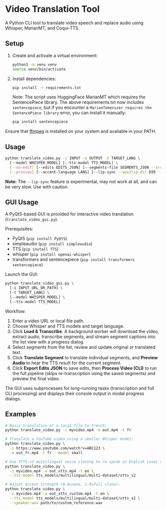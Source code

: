# Video Translation Tool

A Python CLI tool to translate video speech and replace audio using Whisper, MarianMT, and Coqui-TTS.

## Setup

1. Create and activate a virtual environment:

   ```bash
   python3 -m venv venv
   source venv/bin/activate
   ```

2. Install dependencies:

   ```bash
   pip install -r requirements.txt
   ```

   Note: The script uses HuggingFace MarianMT which requires the SentencePiece library. The above requirements.txt now includes `sentencepiece`, but if you encounter a `MarianTokenizer requires the SentencePiece library` error, you can install it manually:

   ```bash
   pip install sentencepiece
   ```

Ensure that [ffmpeg](https://ffmpeg.org/) is installed on your system and available in your PATH.

## Usage

```bash
python translate_video.py -i INPUT -o OUTPUT -t TARGET_LANG \
  [--model WHISPER_MODEL] [--tts-model TTS_MODEL] \
  [--no-edit] [--edits EDITS_JSON] [--segments-file SEGMENTS_JSON --src-lang SRC_LANG] \
  [--preview] [--accent-language LANG] [--lip-sync --wav2lip-dir DIR --wav2lip-checkpoint CKPT]
```

**Note:** The `--lip-sync` feature is experimental, may not work at all, and can be very slow. Use with caution.

## GUI Usage

A PyQt5-based GUI is provided for interactive video translation (`translate_video_gui.py`).

Prerequisites:

- PyQt5 (`pip install PyQt5`)
- simpleaudio (`pip install simpleaudio`)
- TTS (`pip install TTS`)
- whisper (`pip install openai-whisper`)
- transformers and sentencepiece (`pip install transformers sentencepiece`)

Launch the GUI:

```bash
python translate_video_gui.py \
  [-i INPUT_URL_OR_PATH] \
  [-t TARGET_LANG] \
  [--model WHISPER_MODEL] \
  [--tts-model TTS_MODEL]
```

Workflow:

1. Enter a video URL or local file path.
2. Choose Whisper and TTS models and target language.
3. Click **Load & Transcribe**. A background worker will download the video, extract audio, transcribe segments, and stream segment captions into the list view with a progress dialog.
4. Select segments from the list, review and update original or translated text.
5. Click **Translate Segment** to translate individual segments, and **Preview Audio** to hear the TTS result for the current segment.
6. Click **Export Edits JSON** to save edits, then **Process Video (CLI)** to run the full pipeline (skips re-transcription using the saved segments) and preview the final video.

The GUI uses subprocesses for long-running tasks (transcription and full CLI processing) and displays their console output in modal progress dialogs.

## Examples

```bash
# Basic translation of a local file to French:
python translate_video.py -i myvideo.mp4 -o out.mp4 -t fr

# Translate a YouTube video using a smaller Whisper model:
python translate_video.py \
  -i https://www.youtube.com/watch?v=ABC123 \
  -o out_fr.mp4 -t fr --model small

# Use XTTS-v2 multilingual voice cloning to re-speak in English (uses original audio as reference):
python translate_video.py \
  -i myvideo.mp4 -o out_xtts.mp4 -t en \
  --tts-model tts_models/multilingual/multi-dataset/xtts_v2

# Adjust accent strength (0.0=none, 1.0=full clone):
python translate_video.py \
  -i myvideo.mp4 -o out_xtts_custom.mp4 -t en \
  --tts-model tts_models/multilingual/multi-dataset/xtts_v2 \
  --speaker-wav path/to/custom_reference.wav
```

